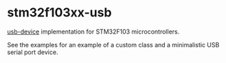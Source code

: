 stm32f103xx-usb
===============

[usb-device](https://github.com/mvirkkunen/usb-device) implementation for STM32F103
microcontrollers.

See the examples for an example of a custom class and a minimalistic USB serial port device.
